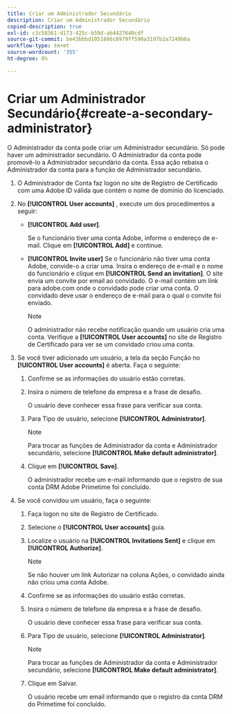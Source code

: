 ```yaml
---
title: Criar um Administrador Secundário
description: Criar um Administrador Secundário
copied-description: true
exl-id: c3c58361-d173-425c-b59d-ab4427640cdf
source-git-commit: be43bbbd1051886c8979ff590a3197b2a7249b6a
workflow-type: tm+mt
source-wordcount: '355'
ht-degree: 0%

---
```


# Criar um Administrador Secundário{#create-a-secondary-administrator}

O Administrador da conta pode criar um Administrador secundário. Só pode haver um administrador secundário. O Administrador da conta pode promovê-lo a Administrador secundário da conta. Essa ação rebaixa o Administrador da conta para a função de Administrador secundário.

1. O Administrador de Conta faz logon no site de Registro de Certificado com uma Adobe ID válida que contém o nome de domínio do licenciado.
1. No **[!UICONTROL User accounts]** , execute um dos procedimentos a seguir:

   * **[!UICONTROL Add user]**.

      Se o funcionário tiver uma conta Adobe, informe o endereço de e-mail. Clique em **[!UICONTROL Add]** e continue.

   * **[!UICONTROL Invite user]** Se o funcionário não tiver uma conta Adobe, convide-o a criar uma. Insira o endereço de e-mail e o nome do funcionário e clique em **[!UICONTROL Send an invitation]**. O site envia um convite por email ao convidado. O e-mail contém um link para adobe.com onde o convidado pode criar uma conta. O convidado deve usar o endereço de e-mail para o qual o convite foi enviado.

      >[!NOTE]
      >
      >O administrador não recebe notificação quando um usuário cria uma conta. Verifique a **[!UICONTROL User accounts]** no site de Registro de Certificado para ver se um convidado criou uma conta.

1. Se você tiver adicionado um usuário, a tela da seção Função no **[!UICONTROL User accounts]** é aberta. Faça o seguinte:

   1. Confirme se as informações do usuário estão corretas.
   1. Insira o número de telefone da empresa e a frase de desafio.

      O usuário deve conhecer essa frase para verificar sua conta.
   1. Para Tipo de usuário, selecione **[!UICONTROL Administrator]**.

      >[!NOTE]
      >
      >Para trocar as funções de Administrador da conta e Administrador secundário, selecione **[!UICONTROL Make default administrator]**.

   1. Clique em **[!UICONTROL Save]**.

      O administrador recebe um e-mail informando que o registro de sua conta DRM Adobe Primetime foi concluído.

1. Se você convidou um usuário, faça o seguinte:

   1. Faça logon no site de Registro de Certificado.
   1. Selecione o **[!UICONTROL User accounts]** guia.
   1. Localize o usuário na **[!UICONTROL Invitations Sent]** e clique em **[!UICONTROL Authorize]**.

      >[!NOTE]
      >
      >Se não houver um link Autorizar na coluna Ações, o convidado ainda não criou uma conta Adobe.

   1. Confirme se as informações do usuário estão corretas.
   1. Insira o número de telefone da empresa e a frase de desafio.

      O usuário deve conhecer essa frase para verificar sua conta.
   1. Para Tipo de usuário, selecione **[!UICONTROL Administrator]**.

      >[!NOTE]
      >
      >Para trocar as funções de Administrador da conta e Administrador secundário, selecione **[!UICONTROL Make default administrator]**.

   1. Clique em Salvar.

      O usuário recebe um email informando que o registro da conta DRM do Primetime foi concluído.
